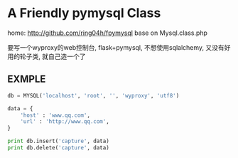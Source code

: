 # A Friendly pymysql Class
home: http://github.com/ring04h/fpymysql
base on Mysql.class.php   
   
要写一个wyproxy的web控制台, flask+pymysql, 
不想使用sqlalchemy, 又没有好用的轮子类, 就自己造一个了   
   
## EXMPLE
```python
db = MYSQL('localhost', 'root', '', 'wyproxy', 'utf8')

data = {
    'host' : 'www.qq.com',
    'url' : 'http://www.qq.com',
}

print db.insert('capture', data)
print db.delete('capture', data)
```